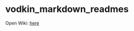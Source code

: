 # vodkin_markdown_readmes
Open Wiki: [here](https://github.com/berwinxie/vodkin_markdown_readmes/wiki)
